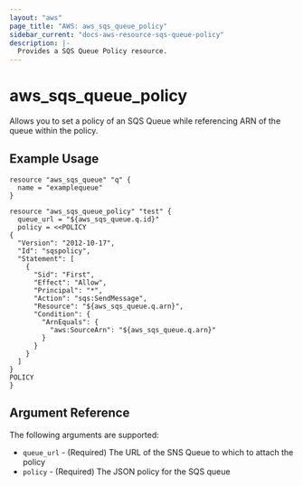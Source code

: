 ```yaml
---
layout: "aws"
page_title: "AWS: aws_sqs_queue_policy"
sidebar_current: "docs-aws-resource-sqs-queue-policy"
description: |-
  Provides a SQS Queue Policy resource.
---
```


# aws\_sqs\_queue\_policy

Allows you to set a policy of an SQS Queue
while referencing ARN of the queue within the policy.

## Example Usage

```
resource "aws_sqs_queue" "q" {
  name = "examplequeue"
}

resource "aws_sqs_queue_policy" "test" {
  queue_url = "${aws_sqs_queue.q.id}"
  policy = <<POLICY
{
  "Version": "2012-10-17",
  "Id": "sqspolicy",
  "Statement": [
    {
      "Sid": "First",
      "Effect": "Allow",
      "Principal": "*",
      "Action": "sqs:SendMessage",
      "Resource": "${aws_sqs_queue.q.arn}",
      "Condition": {
        "ArnEquals": {
          "aws:SourceArn": "${aws_sqs_queue.q.arn}"
        }
      }
    }
  ]
}
POLICY
}
```

## Argument Reference

The following arguments are supported:

* `queue_url` - (Required) The URL of the SNS Queue to which to attach the policy
* `policy` - (Required) The JSON policy for the SQS queue
